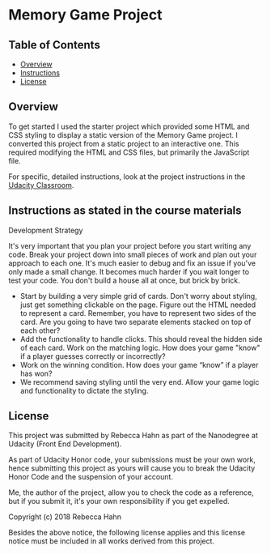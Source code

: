 # Memory Game Project

## Table of Contents

* [Overview](#overview)
* [Instructions](#instructions)
* [License](#license)

## Overview

To get started I used the starter project which provided some HTML and CSS styling to display a static version of the Memory Game project. I converted this project from a static project to an interactive one. This required modifying the HTML and CSS files, but primarily the JavaScript file.

For specific, detailed instructions, look at the project instructions in the [Udacity Classroom](https://classroom.udacity.com/me).

## Instructions as stated in the course materials

Development Strategy

It's very important that you plan your project before you start writing any code. Break your project down into small pieces of work and plan out your approach to each one. It's much easier to debug and fix an issue if you've only made a small change. It becomes much harder if you wait longer to test your code. You don't build a house all at once, but brick by brick.

* Start by building a very simple grid of cards. Don't worry about styling, just get something clickable on the page. Figure out the HTML needed to represent a card. Remember, you have to represent two sides of the card. Are you going to have two separate elements stacked on top of each other?
* Add the functionality to handle clicks. This should reveal the hidden side of each card. Work on the matching logic. How does your game "know" if a player guesses correctly or incorrectly?
* Work on the winning condition. How does your game “know” if a player has won?
* We recommend saving styling until the very end. Allow your game logic and functionality to dictate the styling.

## License

This project was submitted by Rebecca Hahn as part of the Nanodegree at Udacity (Front End Development).

As part of Udacity Honor code, your submissions must be your own work, hence submitting this project as yours will cause you to break the Udacity Honor Code and the suspension of your account.

Me, the author of the project, allow you to check the code as a reference, but if you submit it, it's your own responsibility if you get expelled.

Copyright (c) 2018 Rebecca Hahn

Besides the above notice, the following license applies and this license notice must be included in all works derived from this project.
